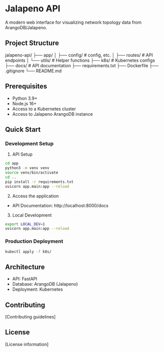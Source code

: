 # Jalapeno API

A modern web interface for visualizing network topology data from ArangoDB/Jalapeno.

## Project Structure 

jalapeno-api/
├── app/
│   ├── config/        # config, etc.
│   ├── routes/        # API endpoints
│   └── utils/         # Helper functions
├── k8s/               # Kubernetes configs
├── docs/              # API documentation
├── requirements.txt
├── Dockerfile
├── .gitignore
└── README.md

## Prerequisites

- Python 3.9+
- Node.js 16+
- Access to a Kubernetes cluster
- Access to Jalapeno ArangoDB instance

## Quick Start

### Development Setup
1. API Setup

```bash
cd app
python3 -m venv venv
source venv/bin/activate 
cd ..
pip install -r requirements.txt
uvicorn app.main:app --reload
```

2. Access the application
- API Documentation: http://localhost:8000/docs

3. Local Development

```bash
export LOCAL_DEV=1
uvicorn app.main:app --reload
```

### Production Deployment

```bash
kubectl apply -f k8s/
```

## Architecture
- API: FastAPI
- Database: ArangoDB (Jalapeno)
- Deployment: Kubernetes

## Contributing
[Contributing guidelines]

## License
[License information]




